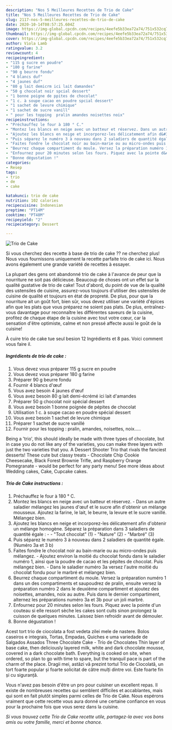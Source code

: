 ```yaml
---
description: "Nos 5 Meilleures Recettes de Trio de Cake"
title: "Nos 5 Meilleures Recettes de Trio de Cake"
slug: 2117-nos-5-meilleures-recettes-de-trio-de-cake
date: 2020-10-14T08:57:25.604Z
image: https://img-global.cpcdn.com/recipes/4eefe5b33ea72a74/751x532cq70/trio-de-cake-photo-principale-de-la-recette.jpg
thumbnail: https://img-global.cpcdn.com/recipes/4eefe5b33ea72a74/751x532cq70/trio-de-cake-photo-principale-de-la-recette.jpg
cover: https://img-global.cpcdn.com/recipes/4eefe5b33ea72a74/751x532cq70/trio-de-cake-photo-principale-de-la-recette.jpg
author: Viola Lamb
ratingvalue: 3.2
reviewcount: 4
recipeingredient:
- "115 g sucre en poudre"
- "180 g farine"
- "90 g beurre fondu"
- "4 blancs duf"
- "4 jaunes duf"
- "80 g lait demicrm ici lait damandes"
- "50 g chocolat noir spcial dessert"
- "1 bonne poigne de ppites de chocolat"
- "1 c. à soupe cacao en poudre spcial dessert"
- "1 sachet de levure chimique"
- "1 sachet de sucre vanill"
- " pour les topping  pralin amandes noisettes noix"
recipeinstructions:
- "Préchauffez le four à 180 ° C."
- "Montez les blancs en neige avec un batteur et réservez. Dans un autre saladier mélangez les jaunes d&#39;œuf et le sucre afin d&#39;obtenir un mélange mousseux. Ajoutez la farine, le lait, le beurre, la levure et le sucre vanillé. Mélangez bien."
- "Ajoutez les blancs en neige et incorporez-les délicatement afin d&#39;obtenir un mélange homogène. Séparez la préparation dans 3 saladiers de quantité égale :   &#34;Tout chocolat&#34; (1)  &#34;Nature&#34; (2)  &#34;Marbré&#34; (3)"
- "Puis séparez le numéro 3 à nouveau dans 2 saladiers de quantité égale. (Numéro 3a et 3 b)"
- "Faites fondre le chocolat noir au bain-marie ou au micro-ondes puis mélangez. Ajoutez environ la moitié du chocolat fondu dans le saladier numéro 1, ainsi que la poudre de cacao et les pépites de chocolat. Puis mélangez bien. Dans le saladier numéro 3a versez l&#39;autre moitié du chocolat fondu pour le marbré et mélangez bien."
- "Beurrez chaque compartiment du moule. Versez la préparation numéro 1 dans un des compartiments et saupoudrez de pralin, ensuite versez la préparation numéro 2 dans le deuxième compartiment et ajoutez des noisettes, amandes, noix au autre. Puis dans le dernier compartiment, alternez les préparations numéro 3a et 3b pour un joli marbré."
- "Enfournez pour 20 minutes selon les fours. Piquez avec la pointe d&#39;un couteau si elle ressort sèche les cakes sont cuits sinon prolongez la cuisson de quelques minutes. Laissez bien refroidir avant de démouler."
- "Bonne dégustation !"
categories:
- Resep
tags:
- trio
- de
- cake

katakunci: trio de cake 
nutrition: 102 calories
recipecuisine: Indonesian
preptime: "PT14M"
cooktime: "PT48M"
recipeyield: "2"
recipecategory: Dessert

---
```



![Trio de Cake](https://img-global.cpcdn.com/recipes/4eefe5b33ea72a74/751x532cq70/trio-de-cake-photo-principale-de-la-recette.jpg)

Si vous cherchez des recette à base de trio de cake ?? ne cherchez plus! Nous vous fournissons uniquement la recette parfaite trio de cake ici. Nous avons également une grande variété de recettes à essayer.

La plupart des gens ont abandonné trio de cake à l'avance de peur que la nourriture ne soit pas délicieuse. Beaucoup de choses ont un effet sur la qualité gustative de trio de cake! Tout d'abord, du point de vue de la qualité des ustensiles de cuisine, assurez-vous toujours d'utiliser des ustensiles de cuisine de qualité et toujours en état de propreté. De plus, pour que la nourriture ait un goût fort, bien sûr, vous devez utiliser une variété d'épices afin que les plats que vous préparez ne soient pas plats. De plus, entraînez-vous davantage pour reconnaître les différentes saveurs de la cuisine, profitez de chaque étape de la cuisine avec tout votre cœur, car la sensation d'être optimiste, calme et non pressé affecte aussi le goût de la cuisine!

<!--inarticleads1-->

À cuire trio de cake tue seul besion 12 Ingrédients et 8 pas. Voici comment vous faire il.

##### Ingrédients de trio de cake :

1. Vous devez vous préparer 115 g sucre en poudre
1. Vous devez vous préparer 180 g farine
1. Préparer 90 g beurre fondu
1. Fournir 4 blancs d&#39;œuf
1. Vous avez besoin 4 jaunes d&#39;œuf
1. Vous avez besoin 80 g lait demi-écrémé ici lait d&#39;amandes
1. Préparer 50 g chocolat noir spécial dessert
1. Vous avez besoin 1 bonne poignée de pépites de chocolat
1. Utilisation 1 c. à soupe cacao en poudre spécial dessert
1. Vous avez besoin 1 sachet de levure chimique
1. Préparer 1 sachet de sucre vanillé
1. Fournir  pour les topping : pralin, amandes, noisettes, noix.....


Being a &#39;trio&#39;, this should ideally be made with three types of chocolate, but in case you do not like any of the varieties, you can make three layers with just the two varieties that you. A Dessert Shooter Trio that rivals the fanciest desserts! These cute but classy treats - Chocolate Chip Cookie Cheesecake, Black Forest Brownie Trifle, and Raspberry Orange Pomegranate - would be perfect for any party menu! See more ideas about Wedding cakes, Cake, Cupcake cakes. 

<!--inarticleads2-->

##### Trio de Cake instructions :

1. Préchauffez le four à 180 ° C.
1. Montez les blancs en neige avec un batteur et réservez. - Dans un autre saladier mélangez les jaunes d&#39;œuf et le sucre afin d&#39;obtenir un mélange mousseux. Ajoutez la farine, le lait, le beurre, la levure et le sucre vanillé. Mélangez bien.
1. Ajoutez les blancs en neige et incorporez-les délicatement afin d&#39;obtenir un mélange homogène. Séparez la préparation dans 3 saladiers de quantité égale : -  -  &#34;Tout chocolat&#34; (1) -  &#34;Nature&#34; (2) -  &#34;Marbré&#34; (3)
1. Puis séparez le numéro 3 à nouveau dans 2 saladiers de quantité égale. (Numéro 3a et 3 b)
1. Faites fondre le chocolat noir au bain-marie ou au micro-ondes puis mélangez. - Ajoutez environ la moitié du chocolat fondu dans le saladier numéro 1, ainsi que la poudre de cacao et les pépites de chocolat. Puis mélangez bien. - Dans le saladier numéro 3a versez l&#39;autre moitié du chocolat fondu pour le marbré et mélangez bien.
1. Beurrez chaque compartiment du moule. Versez la préparation numéro 1 dans un des compartiments et saupoudrez de pralin, ensuite versez la préparation numéro 2 dans le deuxième compartiment et ajoutez des noisettes, amandes, noix au autre. Puis dans le dernier compartiment, alternez les préparations numéro 3a et 3b pour un joli marbré.
1. Enfournez pour 20 minutes selon les fours. Piquez avec la pointe d&#39;un couteau si elle ressort sèche les cakes sont cuits sinon prolongez la cuisson de quelques minutes. Laissez bien refroidir avant de démouler.
1. Bonne dégustation !


Acest tort trio de ciocolata a fost vedeta zilei mele de nastere. Bolos caseiros e integrais, Tortas, Empadas, Quiches e uma variedade de Salgados Assados Three Chocolate Cake - Trío de Chocolates Thin layer of base cake, then deliciously layered milk, white and dark chocolate mousse, covered in a dark chocolate bath. Everything is cooked on site, when ordered, so plan to go with time to spare, but the tranquil pace is part of the charm of the place. Dragii mei, astăzi vă prezint tortul Trio de Ciocolată, un tort foarte popular și foarte solicitat de către mulți dintre voi. Este foarte fin și cu siguranță. 

<!--inarticleads1-->

<p>
Vous n'avez pas besoin d'être un pro pour cuisiner un excellent repas. Il existe de nombreuses recettes qui semblent difficiles et accablantes, mais qui sont en fait plutôt simples parmi celles de Trio de Cake. Nous espérons vraiment que cette recette vous aura donné une certaine confiance en vous pour la prochaine fois que vous serez dans la cuisine.
</p>

<p>
<i>Si vous trouvez cette Trio de Cake recette utile, partagez-la avec vos bons amis ou votre famille, merci et bonne chance.</i>
</p>
